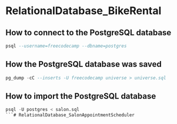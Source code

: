 # RelationalDatabase_BikeRental
## How to connect to the PostgreSQL database
```sql
psql --username=freecodecamp --dbname=postgres
```
## How the PostgreSQL database was saved
```sql 
pg_dump -cC --inserts -U freecodecamp universe > universe.sql
```

## How to import the PostgreSQL database
```sql
psql -U postgres < salon.sql
```# RelationalDatabase_SalonAppointmentScheduler
